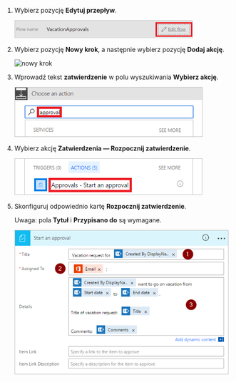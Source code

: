1. Wybierz pozycję **Edytuj przepływ**.
   
    ![edytowanie przepływu](media/modern-approvals/edit-flow.png)
2. Wybierz pozycję **Nowy krok**, a następnie wybierz pozycję **Dodaj akcję**.
   
    ![nowy krok](media/modern-approvals/select-sharepoint-add-action.png)
3. Wprowadź tekst **zatwierdzenie** w polu wyszukiwania **Wybierz akcję**.
   
    ![wyszukiwanie zatwierdzenia](media/modern-approvals/search-approvals.png)
4. Wybierz akcję **Zatwierdzenia — Rozpocznij zatwierdzenie**.
   
    ![wybieranie akcji zatwierdzenia](media/modern-approvals/select-approvals.png)
5. Skonfiguruj odpowiednio kartę **Rozpocznij zatwierdzenie**.
   
     Uwaga: pola **Tytuł** i **Przypisano do** są wymagane.
   
    ![konfigurowanie zatwierdzenia](media/modern-approvals/provide-approval-config-info.png)

